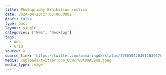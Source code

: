 ```yaml
---
title: Photography Exhibition section
date: 2024-04-23T17:03:00.000Z
draft: false
type: post
layout: single
categories: ["Web", "Desktop"]
tags:
  - Web
  - Grid
source: X
source_link: 'https://twitter.com/annaringdk/status/1780502263011639470/photo/1'
media: /uploads/twitter.com_GLWc7GDX0AAL8n9.jpeg
media_type: image
---
```


